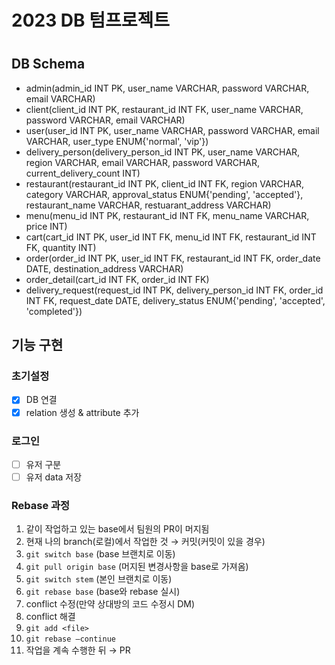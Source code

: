 # 2023 DB 텀프로젝트

#

## DB Schema

- admin(admin_id INT PK, user_name VARCHAR, password VARCHAR, email VARCHAR)
- client(client_id INT PK, restaurant_id INT FK, user_name VARCHAR, password VARCHAR, email VARCHAR)
- user(user_id INT PK, user_name VARCHAR, password VARCHAR, email VARCHAR, user_type ENUM{'normal', 'vip'})
- delivery_person(delivery_person_id INT PK, user_name VARCHAR, region VARCHAR, email VARCHAR, password VARCHAR, current_delivery_count INT)
- restaurant(restaurant_id INT PK, client_id INT FK, region VARCHAR, category VARCHAR, approval_status ENUM{'pending', 'accepted'}, restaurant_name VARCHAR, restuarant_address VARCHAR)
- menu(menu_id INT PK, restaurant_id INT FK, menu_name VARCHAR, price INT)
- cart(cart_id INT PK, user_id INT FK, menu_id INT FK, restaurant_id INT FK, quantity INT)
- order(order_id INT PK, user_id INT FK, restaurant_id INT FK, order_date DATE, destination_address VARCHAR)
- order_detail(cart_id INT FK, order_id INT FK)
- delivery_request(request_id INT PK, delivery_person_id INT FK, order_id INT FK, request_date DATE, delivery_status ENUM{'pending', 'accepted', 'completed'})

## 기능 구현

### 초기설정

- [x] DB 연결
- [x] relation 생성 & attribute 추가

### 로그인

- [ ] 유저 구분
- [ ] 유저 data 저장

### **Rebase 과정**

1. 같이 작업하고 있는 base에서 팀원의 PR이 머지됨
2. 현재 나의 branch(로컬)에서 작업한 것 → 커밋(커밋이 있을 경우)
3. `git switch base` (base 브랜치로 이동)
4. `git pull origin base` (머지된 변경사항을 base로 가져옴)
5. `git switch stem` (본인 브랜치로 이동)
6. `git rebase base` (base와 rebase 실시)
7. conflict 수정(만약 상대방의 코드 수정시 DM)
8. conflict 해결
9. `git add <file>`
10. `git rebase —continue`
11. 작업을 계속 수행한 뒤 → PR

